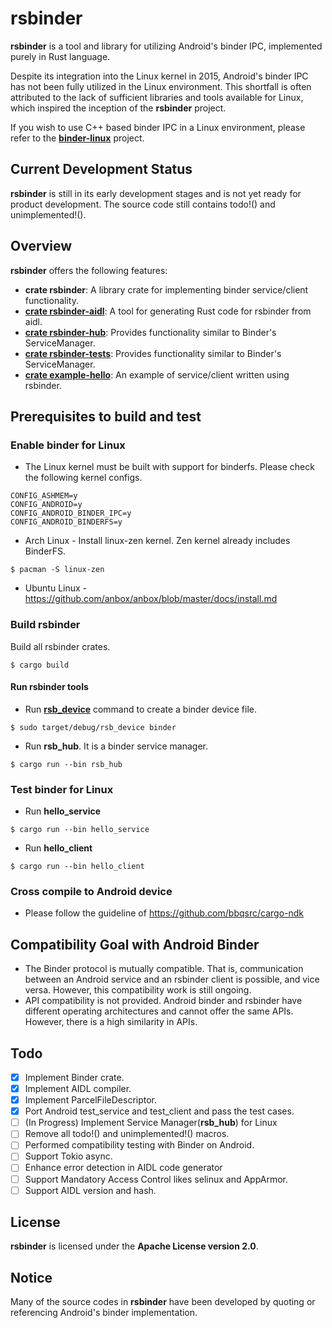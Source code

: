 # rsbinder
**rsbinder** is a tool and library for utilizing Android's binder IPC, implemented purely in Rust language.

Despite its integration into the Linux kernel in 2015, Android's binder IPC has not been fully utilized in the Linux environment. This shortfall is often attributed to the lack of sufficient libraries and tools available for Linux, which inspired the inception of the **rsbinder** project.

If you wish to use C++ based binder IPC in a Linux environment, please refer to the **[binder-linux]** project.

[binder-linux]: https://github.com/hiking90/binder-linux

## Current Development Status
**rsbinder** is still in its early development stages and is not yet ready for product development.
The source code still contains todo!() and unimplemented!().

## Overview
**rsbinder** offers the following features:

* **crate rsbinder**: A library crate for implementing binder service/client functionality.
* **[crate rsbinder-aidl][rsbinder-aidl-readme]**: A tool for generating Rust code for rsbinder from aidl.
* **[crate rsbinder-hub][rsbinder-hub-readme]**: Provides functionality similar to Binder's ServiceManager.
* **[crate rsbinder-tests][rsbinder-tests-readme]**: Provides functionality similar to Binder's ServiceManager.
* **[crate example-hello][example-hello-readme]**: An example of service/client written using rsbinder.

[rsbinder-aidl-readme]: https://github.com/hiking90/rsbinder/blob/master/rsbinder-aidl/README.md
[rsbinder-hub-readme]: https://github.com/hiking90/rsbinder/blob/master/rsbinder-hub/README.md
[rsbinder-tests-readme]: https://github.com/hiking90/rsbinder/blob/master/rsbinder-tests/README.md
[example-hello-readme]: https://github.com/hiking90/rsbinder/tree/master/example-hello/README.md

## Prerequisites to build and test

### Enable binder for Linux
* The Linux kernel must be built with support for binderfs. Please check the following kernel configs.
```
CONFIG_ASHMEM=y
CONFIG_ANDROID=y
CONFIG_ANDROID_BINDER_IPC=y
CONFIG_ANDROID_BINDERFS=y
```

* Arch Linux - Install linux-zen kernel. Zen kernel already includes BinderFS.
```
$ pacman -S linux-zen
```
* Ubuntu Linux - https://github.com/anbox/anbox/blob/master/docs/install.md

### Build rsbinder
Build all rsbinder crates.
```
$ cargo build
```

#### Run rsbinder tools
* Run **[rsb_device]** command to create a binder device file.
```
$ sudo target/debug/rsb_device binder
```
[rsb_device]: https://github.com/hiking90/rsbinder/blob/master/rsbinder/src/bin/rsb_device.md
* Run **rsb_hub**. It is a binder service manager.
```
$ cargo run --bin rsb_hub
```

### Test binder for Linux
* Run **hello_service**
```
$ cargo run --bin hello_service
```
* Run **hello_client**
```
$ cargo run --bin hello_client
```

### Cross compile to Android device
* Please follow the guideline of https://github.com/bbqsrc/cargo-ndk

## Compatibility Goal with Android Binder
* The Binder protocol is mutually compatible. That is, communication between an Android service and an rsbinder client is possible, and vice versa. However, this compatibility work is still ongoing.
* API compatibility is not provided. Android binder and rsbinder have different operating architectures and cannot offer the same APIs. However, there is a high similarity in APIs.

## Todo
- [x] Implement Binder crate.
- [x] Implement AIDL compiler.
- [x] Implement ParcelFileDescriptor.
- [x] Port Android test_service and test_client and pass the test cases.
- [ ] (In Progress) Implement Service Manager(**rsb_hub**) for Linux
- [ ] Remove all todo!() and unimplemented!() macros.
- [ ] Performed compatibility testing with Binder on Android.
- [ ] Support Tokio async.
- [ ] Enhance error detection in AIDL code generator
- [ ] Support Mandatory Access Control likes selinux and AppArmor.
- [ ] Support AIDL version and hash.

## License
**rsbinder** is licensed under the **Apache License version 2.0**.

## Notice
Many of the source codes in **rsbinder** have been developed by quoting or referencing Android's binder implementation.
